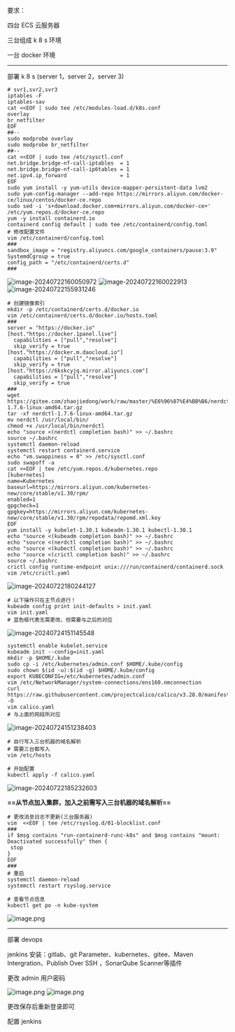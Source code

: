 要求：

四台 ECS 云服务器

三台组成 k 8 s 环境

一台 docker 环境

******
部署 k 8 s (server 1，server 2，server 3)
```shell
# svr1,svr2,svr3
iptables -F
iptables-sav
cat <<EOF | sudo tee /etc/modules-load.d/k8s.conf
overlay
br_netfilter
EOF
##--
sudo modprobe overlay
sudo modprobe br_netfilter
##--
cat <<EOF | sudo tee /etc/sysctl.conf
net.bridge.bridge-nf-call-iptables  = 1   
net.bridge.bridge-nf-call-ip6tables = 1    
net.ipv4.ip_forward                 = 1    
EOF
sudo yum install -y yum-utils device-mapper-persistent-data lvm2
sudo yum-config-manager --add-repo https://mirrors.aliyun.com/docker-ce/linux/centos/docker-ce.repo
sudo sed -i 's+download.docker.com+mirrors.aliyun.com/docker-ce+' /etc/yum.repos.d/docker-ce.repo
yum -y install containerd.io
containerd config default | sudo tee /etc/containerd/config.toml 
# 修改配置文件
vim /etc/containerd/config.toml 
###
sandbox_image = "registry.aliyuncs.com/google_containers/pause:3.9"
SystemdCgroup = true
config_path = "/etc/containerd/certs.d"
###
```
![image-20240722160050972](https://gitee.com/zhaojiedong/img/raw/master/image-20240722160050972.png)
![image-20240722160022913](https://gitee.com/zhaojiedong/img/raw/master/image-20240722160022913.png)
![image-20240722155931246](https://gitee.com/zhaojiedong/img/raw/master/image-20240722155931246.png)
```shell
# 创建镜像索引
mkdir -p /etc/containerd/certs.d/docker.io
vim /etc/containerd/certs.d/docker.io/hosts.toml
###
server = "https://docker.io"
[host."https://docker.1panel.live"]
  capabilities = ["pull","resolve"]
  skip_verify = true
[host."https://docker.m.daocloud.io"]
  capabilities = ["pull","resolve"]
  skip_verify = true
[host."https://6kskcyjq.mirror.aliyuncs.com"]
  capabilities = ["pull","resolve"]
  skip_verify = true
###
wget https://gitee.com/zhaojiedong/work/raw/master/%E6%96%87%E4%BB%B6/nerdctl-1.7.6-linux-amd64.tar.gz
tar -xf nerdctl-1.7.6-linux-amd64.tar.gz 
mv nerdctl /usr/local/bin/
chmod +x /usr/local/bin/nerdctl
echo "source <(nerdctl completion bash)" >> ~/.bashrc
source ~/.bashrc
systemctl daemon-reload
systemctl restart containerd.service
echo "vm.swappiness = 0" >> /etc/sysctl.conf
sudo swapoff -a
cat <<EOF | tee /etc/yum.repos.d/kubernetes.repo
[kubernetes]
name=Kubernetes
baseurl=https://mirrors.aliyun.com/kubernetes-new/core/stable/v1.30/rpm/
enabled=1
gpgcheck=1
gpgkey=https://mirrors.aliyun.com/kubernetes-new/core/stable/v1.30/rpm/repodata/repomd.xml.key
EOF
yum install -y kubelet-1.30.1 kubeadm-1.30.1 kubectl-1.30.1
echo "source <(kubeadm completion bash)" >> ~/.bashrc
echo "source <(nerdctl completion bash)" >> ~/.bashrc
echo "source <(kubectl completion bash)" >> ~/.bashrc
echo "source <(crictl completion bash)" >> ~/.bashrc
source ~/.bashrc
crictl config runtime-endpoint unix:///run/containerd/containerd.sock
vim /etc/crictl.yaml
```
![image-20240722180244127](https://gitee.com/zhaojiedong/img/raw/master/image-20240722180244127.png)
```shell
# 以下操作只在主节点进行！
kubeadm config print init-defaults > init.yaml
vim init.yaml
# 蓝色框代表无需更改，但需要与之后的对应
```
![image-20240724151145548](https://gitee.com/zhaojiedong/img/raw/master/image-20240724151145548.png)
```shell
systemctl enable kubelet.service
kubeadm init --config=init.yaml
mkdir -p $HOME/.kube
sudo cp -i /etc/kubernetes/admin.conf $HOME/.kube/config
sudo chown $(id -u):$(id -g) $HOME/.kube/config
export KUBECONFIG=/etc/kubernetes/admin.conf
vim /etc/NetworkManager/system-connections/ens160.nmconnection 
curl https://raw.githubusercontent.com/projectcalico/calico/v3.28.0/manifests/calico.yaml -O
vim calico.yaml
# 与上面的网段所对应
```
![image-20240724151238403](https://gitee.com/zhaojiedong/img/raw/master/image-20240724151238403.png)
```shell
# 自行写入三台机器的域名解析
# 需要三台都写入
vim /etc/hosts
```
```shell
# 开始配置
kubectl apply -f calico.yaml
```
![image-20240722185232603](https://gitee.com/zhaojiedong/img/raw/master/image-20240722185232603.png)

**==从节点加入集群，加入之前需写入三台机器的域名解析==**

```shell
# 更改消息日志不更新(三台服务器)
vim  <<EOF | tee /etc/rsyslog.d/01-blocklist.conf
###
if $msg contains "run-containerd-runc-k8s" and $msg contains "mount: Deactivated successfully" then {
 stop
}
EOF
###
# 重启
systemctl daemon-reload 
systemctl restart rsyslog.service
```
```shell
# 查看节点信息
kubectl get po -n kube-system
```
![image.png](https://gitee.com/zhaojiedong/img/raw/master/20240906091225.png)

******
部署 devops

jenkins 安装：gitlab、git Parameter、kubernetes、gitee、Maven Intergration、Publish Over SSH ，SonarQube Scanner等插件

更改 admin 用户密码

![image.png](https://gitee.com/zhaojiedong/img/raw/master/20240906093427.png)
![image.png](https://gitee.com/zhaojiedong/img/raw/master/20240906093448.png)

更改保存后重新登录即可

配置 jenkins

